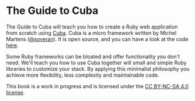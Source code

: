 The Guide to Cuba
=================

The Guide to Cuba will teach you how to create a Ruby web application from
scratch using [Cuba][cuba]. Cuba is a micro framework written by Michel Martens
([@soveran][soveran]). It is open source, and you can have a look at the
code [here][code].

Some Ruby frameworks can be bloated and offer functionality you don't need.
We'll teach you how to use Cuba together will small and simple Ruby libraries
to customize your stack. By applying this minimalist philosophy you achieve
more flexibility, less complexity and maintainable code.

This book is a work in progress and is licensed under the
[CC BY-NC-SA 4.0 license][license].

[code]: https://github.com/soveran/cuba
[cuba]: http://cuba.is
[license]: http://creativecommons.org/licenses/by-nc-sa/4.0/
[soveran]: https://github.com/soveran
